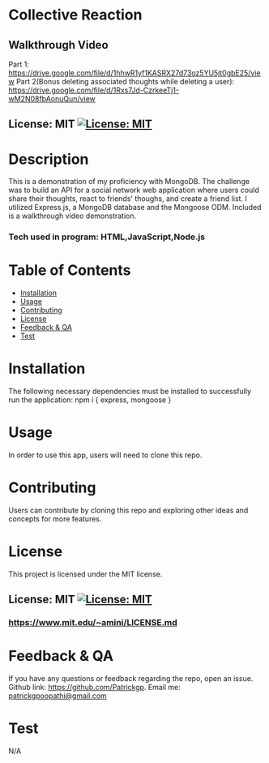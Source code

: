 
  # Collective Reaction
  
  ## Walkthrough Video
  Part 1: https://drive.google.com/file/d/1hhwR1yf1KASRX27d73oz5YU5jt0gbE25/view
  Part 2(Bonus deleting associated thoughts while deleting a user): https://drive.google.com/file/d/1Rxs7Jd-CzrkeeTj1-wM2N08fbAonuQun/view

  ## License: MIT [![License: MIT](https://img.shields.io/badge/License-MIT-yellow.svg)](https://opensource.org/licenses/MIT)

  # Description
  This is a demonstration of my proficiency with MongoDB. The challenge was to build an API for a social network web application where users could share their thoughts, react to friends' thoughs, and create a friend list. I utilized Express.js, a MongoDB database and the Mongoose ODM. Included is a walkthrough video demonstration.
  ### Tech used in program: HTML,JavaScript,Node.js

  # Table of Contents
  * [Installation](#installation)
  * [Usage](#usage)
  * [Contributing](#contributing)
  * [License](#license)
  * [Feedback & QA](#questions)
  * [Test](#test)
  
  # Installation
  The following necessary dependencies must be installed to successfully run the application: npm i { express, mongoose }
  # Usage
  In order to use this app, users will need to clone this repo.

  # Contributing
  Users can contribute by cloning this repo and exploring other ideas and concepts for more features.

  # License
  This project is licensed under the MIT license.
  ## License: MIT [![License: MIT](https://img.shields.io/badge/License-MIT-yellow.svg)](https://opensource.org/licenses/MIT)
  ### https://www.mit.edu/~amini/LICENSE.md
  
  # Feedback & QA
  If you have any questions or feedback regarding the repo, open an issue.
  Github link: https://github.com/Patrickgp.
  Email me: patrickgpoopathi@gmail.com

  # Test
  N/A

